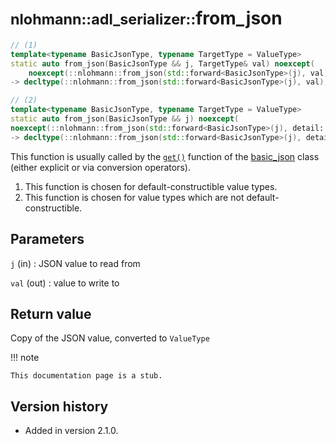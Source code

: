 # <small>nlohmann::adl_serializer::</small>from_json

```cpp
// (1)
template<typename BasicJsonType, typename TargetType = ValueType>
static auto from_json(BasicJsonType && j, TargetType& val) noexcept(
    noexcept(::nlohmann::from_json(std::forward<BasicJsonType>(j), val)))
-> decltype(::nlohmann::from_json(std::forward<BasicJsonType>(j), val), void())

// (2)
template<typename BasicJsonType, typename TargetType = ValueType>
static auto from_json(BasicJsonType && j) noexcept(
noexcept(::nlohmann::from_json(std::forward<BasicJsonType>(j), detail::identity_tag<TargetType> {})))
-> decltype(::nlohmann::from_json(std::forward<BasicJsonType>(j), detail::identity_tag<TargetType> {}))
```

This function is usually called by the [`get()`](../basic_json/get.md) function of the
[basic_json](../basic_json) class (either explicit or via conversion operators).

1. This function is chosen for default-constructible value types.
2. This function is chosen for value types which are not default-constructible.

## Parameters

`j` (in)
:   JSON value to read from

`val` (out)
:   value to write to

## Return value

Copy of the JSON value, converted to `ValueType`

!!! note

    This documentation page is a stub.

## Version history

- Added in version 2.1.0.

